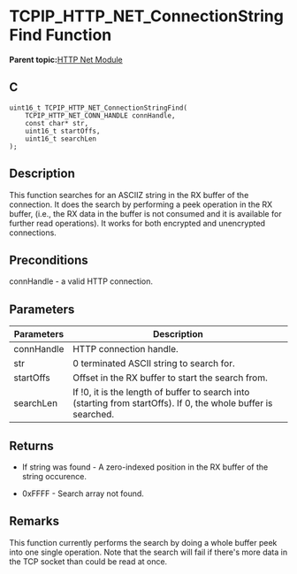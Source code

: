 # TCPIP\_HTTP\_NET\_ConnectionStringFind Function

**Parent topic:**[HTTP Net Module](GUID-4EFEB885-ECF8-44B5-8F23-1D05952E1845.md)

## C

```
uint16_t TCPIP_HTTP_NET_ConnectionStringFind(
    TCPIP_HTTP_NET_CONN_HANDLE connHandle, 
    const char* str, 
    uint16_t startOffs, 
    uint16_t searchLen
);
```

## Description

This function searches for an ASCIIZ string in the RX buffer of the connection. It does the search by performing a peek operation in the RX buffer, \(i.e., the RX data in the buffer is not consumed and it is available for further read operations\). It works for both encrypted and unencrypted connections.

## Preconditions

connHandle - a valid HTTP connection.

## Parameters

|Parameters|Description|
|----------|-----------|
|connHandle|HTTP connection handle.|
|str|0 terminated ASCII string to search for.|
|startOffs|Offset in the RX buffer to start the search from.|
|searchLen|If !0, it is the length of buffer to search into \(starting from startOffs\). If 0, the whole buffer is searched.|

## Returns

-   If string was found - A zero-indexed position in the RX buffer of the string occurence.

-   0xFFFF - Search array not found.


## Remarks

This function currently performs the search by doing a whole buffer peek into one single operation. Note that the search will fail if there's more data in the TCP socket than could be read at once.

